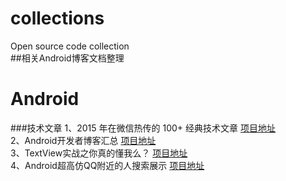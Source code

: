 # collections
Open source code collection<br>
##相关Android博客文档整理
# Android
###技术文章
1、2015 年在微信热传的 100+ 经典技术文章  [项目地址](https://github.com/jobbole/awesome-wechat-dev-posts-2015) <br>
2、Android开发者博客汇总  [项目地址](https://github.com/CodingFish2015/Android-Developer-Blog-Rss) <br>
3、TextView实战之你真的懂我么？  [项目地址](http://blog.csdn.net/sdkfjksf/article/details/51317204) <br>
4、Android超高仿QQ附近的人搜索展示  [项目地址](http://blog.csdn.net/mr_immortalz/article/details/51319354) <br>

